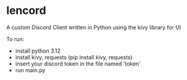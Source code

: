 # lencord
A custom Discord Client written in Python using the kivy library for UI

To run:
- install python 3.12
- install kivy, requests (pip install kivy, requests)
- insert your discord token in the file named 'token'
- run main.py
